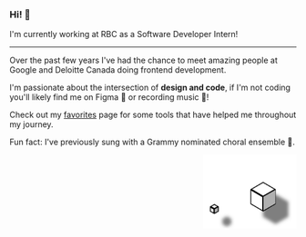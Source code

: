 ### Hi! 👋

I'm currently working at RBC as a Software Developer Intern!

---

Over the past few years I've had the chance to meet amazing people at Google and Deloitte Canada doing frontend development. 

I'm passionate about the intersection of **design and code**, if I'm not coding you'll likely find me on Figma 📐 or recording music 🎵! 

Check out my [favorites](https://omarflores.dev/favorites) page for some tools that have helped me throughout my journey.

Fun fact: I've previously sung with a Grammy nominated choral ensemble 🎼.

<p align="right">
  <img src="./cubes1-animated.svg" width="164px" float="right">
</p>
